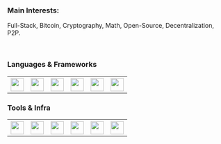 ### Main Interests:

 Full-Stack, Bitcoin, Cryptography, Math, Open-Source, Decentralization, P2P. 

<br/>

### Languages & Frameworks
<div> <table> <th> <img height=30px width=30px src="https://cdn.jsdelivr.net/gh/devicons/devicon/icons/csharp/csharp-original.svg" /> </th> <th> <img height=30px width=30px src="https://cdn.jsdelivr.net/gh/devicons/devicon/icons/typescript/typescript-original.svg" /> </th> <th> <img height=30px width=30px src="https://cdn.jsdelivr.net/gh/devicons/devicon/icons/javascript/javascript-original.svg" /> </th> <th> <img height=30px width=30px src="https://cdn.jsdelivr.net/gh/devicons/devicon/icons/nodejs/nodejs-original-wordmark.svg" /> </th> <th> <img height=30px width=30px src="https://cdn.jsdelivr.net/gh/devicons/devicon/icons/vuejs/vuejs-original-wordmark.svg" /> </th> <th> <img height=30px width=30px src="https://cdn.jsdelivr.net/gh/devicons/devicon/icons/angularjs/angularjs-original.svg" /> </th> </table> </div>

### Tools & Infra
<div> <table> <th> <img height=30px width=30px src="https://cdn.jsdelivr.net/gh/devicons/devicon/icons/docker/docker-original-wordmark.svg" /> </th> <th> <img height=30px width=30px src="https://cdn.jsdelivr.net/gh/devicons/devicon/icons/git/git-original.svg" /> </th> <th> <img height=30px width=30px src="https://cdn.jsdelivr.net/gh/devicons/devicon/icons/postgresql/postgresql-original-wordmark.svg" /> </th> <th> <img height=30px width=30px src="https://cdn.jsdelivr.net/gh/devicons/devicon/icons/mysql/mysql-original-wordmark.svg" /> </th> <th> <img height=30px width=30px src="https://cdn.jsdelivr.net/gh/devicons/devicon/icons/mongodb/mongodb-original-wordmark.svg" /> </th> <th> <img height=30px width=30px src="https://cdn.jsdelivr.net/gh/devicons/devicon/icons/amazonwebservices/amazonwebservices-original-wordmark.svg" /> </th> </div>
